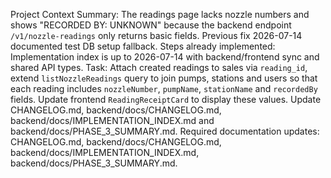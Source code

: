 Project Context Summary: The readings page lacks nozzle numbers and shows "RECORDED BY: UNKNOWN" because the backend endpoint `/v1/nozzle-readings` only returns basic fields. Previous fix 2026-07-14 documented test DB setup fallback. 
Steps already implemented: Implementation index is up to 2026-07-14 with backend/frontend sync and shared API types.
Task: Attach created readings to sales via `reading_id`, extend `listNozzleReadings` query to join pumps, stations and users so that each reading includes `nozzleNumber`, `pumpName`, `stationName` and `recordedBy` fields. Update frontend `ReadingReceiptCard` to display these values. Update CHANGELOG.md, backend/docs/CHANGELOG.md, backend/docs/IMPLEMENTATION_INDEX.md and backend/docs/PHASE_3_SUMMARY.md.
Required documentation updates: CHANGELOG.md, backend/docs/CHANGELOG.md, backend/docs/IMPLEMENTATION_INDEX.md, backend/docs/PHASE_3_SUMMARY.md.

